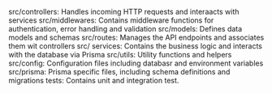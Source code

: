 src/controllers: Handles incoming HTTP requests and interaacts with services
src/middlewares: Contains middleware functions for authentication, error handling and validation
src/models: Defines data models and schemas
src/routes: Manages the API endpoints and associates them wit controllers
src/ services: Contains the business logic and interacts with the database via Prisma 
src/utils:  Utility functions and helpers
src/config: Configuration files including databasr and environment variables
src/prisma: Prisma specific files, including schema definitions and migrations
tests:  Contains unit and integration test.
